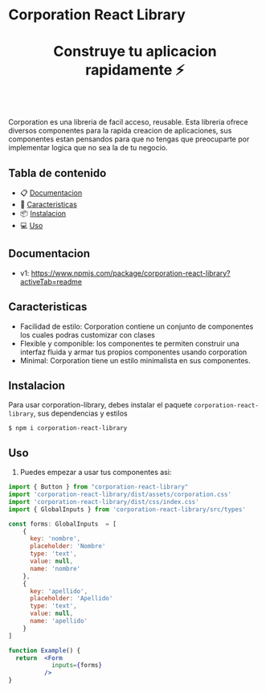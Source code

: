 # Corporation React Library

<h1 align="center">Construye tu aplicacion rapidamente ⚡️</h1>
<br />

<br />

Corporation es una libreria de facil acceso, reusable. Esta libreria ofrece
diversos componentes para la rapida creacion de aplicaciones, sus componentes
estan pensandos para que no tengas que preocuparte por implementar logica que 
no sea la de tu negocio.

## Tabla de contenido

- 📋 [Documentacion](#documentacion)
- 🚀 [Caracteristicas](#caracteristicas)
- 📦 [Instalacion](#instalacion)
- 💻 [Uso](#uso)

## Documentacion

- v1: https://www.npmjs.com/package/corporation-react-library?activeTab=readme

## Caracteristicas

- Facilidad de estilo: Corporation contiene un conjunto de componentes los cuales
podras customizar con clases
- Flexible y componible: los componentes te permiten construir una interfaz fluida
y armar tus propios componentes usando corporation
- Minimal: Corporation tiene un estilo minimalista en sus componentes.

## Instalacion

Para usar corporation-library, debes instalar el paquete
`corporation-react-library`, sus dependencias y estilos

```
$ npm i corporation-react-library

```

## Uso

1. Puedes empezar a usar tus componentes asi:

```jsx
import { Button } from "corporation-react-library"
import 'corporation-react-library/dist/assets/corporation.css'
import 'corporation-react-library/dist/css/index.css'
import { GlobalInputs } from 'corporation-react-library/src/types'

const forms: GlobalInputs  = [
    {
      key: 'nombre',
      placeholder: 'Nombre'
      type: 'text',
      value: null,
      name: 'nombre'
    },
    {
      key: 'apellido',
      placeholder: 'Apellido'
      type: 'text',
      value: null,
      name: 'apellido'
    }
]

function Example() {
  return  <Form
            inputs={forms}
          />
}
```
